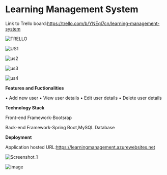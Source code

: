 # Learning Management System

Link to Trello board:https://trello.com/b/YNEql7cn/learning-management-system

![TRELLO](https://user-images.githubusercontent.com/60325057/137394661-76c66c28-6dae-4122-a90e-63b5b1e4d8f8.PNG)

![US1](https://user-images.githubusercontent.com/60325057/137501570-bafc16dc-db1c-4cdc-b5ee-8b88400f463c.PNG)

![us2](https://user-images.githubusercontent.com/60325057/137501627-542e99b6-184c-45e0-a0fa-c50868d60880.PNG)

![us3](https://user-images.githubusercontent.com/60325057/137501686-185c5a7d-bdac-44cd-a710-5e9ce176e5cc.PNG)

![us4](https://user-images.githubusercontent.com/60325057/137501952-f07ce889-48fa-4fb6-ab18-7f6e09be5d17.PNG)

**Features and Fuctionalities** 

•	Add new user 
•	View user details 
•	Edit user details 
•	Delete user details 

**Technology Stack**

Front-end Framework-Bootsrap

Back-end Framework-Spring Boot,MySQL Database

**Deployment**

Application hosted URL:https://learningmanagement.azurewebsites.net

![Screenshot_1](https://user-images.githubusercontent.com/60325057/137399138-6bff37ca-97d7-4074-989a-b57aff76cdf9.png)

![image](https://user-images.githubusercontent.com/60325057/137501867-a953ff45-f898-4652-88e2-59fa25b8768c.png)

